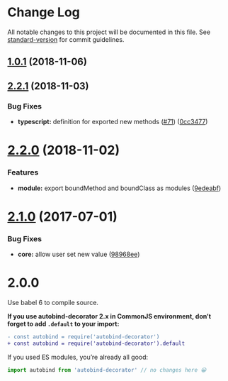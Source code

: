 # Change Log

All notable changes to this project will be documented in this file. See [standard-version](https://github.com/conventional-changelog/standard-version) for commit guidelines.

<a name="1.0.1"></a>
## [1.0.1](https://github.com/twobin/autobind-decorator/compare/v2.2.1...v1.0.1) (2018-11-06)



<a name="2.2.1"></a>
## [2.2.1](https://github.com/andreypopp/autobind-decorator/compare/v2.2.0...v2.2.1) (2018-11-03)


### Bug Fixes

* **typescript:** definition for exported new methods ([#71](https://github.com/andreypopp/autobind-decorator/issues/71)) ([0cc3477](https://github.com/andreypopp/autobind-decorator/commit/0cc3477))



<a name="2.2.0"></a>
# [2.2.0](https://github.com/andreypopp/autobind-decorator/compare/v2.1.0...v2.2.0) (2018-11-02)


### Features

* **module:** export boundMethod and boundClass as modules ([9edeabf](https://github.com/andreypopp/autobind-decorator/commit/9edeabf))



<a name="2.1.0"></a>
# [2.1.0](https://github.com/andreypopp/autobind-decorator/compare/v2.0.0...v2.1.0) (2017-07-01)


### Bug Fixes

* **core:** allow user set new value ([98968ee](https://github.com/andreypopp/autobind-decorator/commit/98968ee))



# 2.0.0

Use babel 6 to compile source.

**If you use autobind-decorator 2.x in CommonJS environment, don’t forget to add `.default` to your import:**

```diff
- const autobind = require('autobind-decorator')
+ const autobind = require('autobind-decorator').default
```

If you used ES modules, you’re already all good:

```js
import autobind from 'autobind-decorator' // no changes here 😀
```
